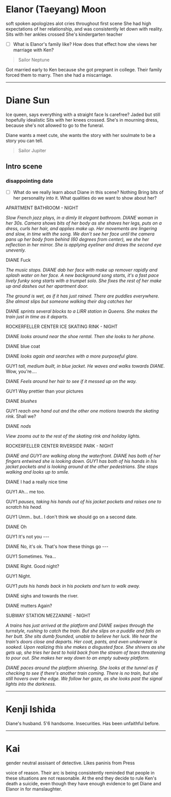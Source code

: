 # Elanor (Taeyang) Moon
soft spoken
apologizes alot
cries throughout first scene
She had high expectations of her relationship, and was consistently let down with reality. 
Sits with her ankles crossed
She's kindergarten teacher

- [ ] What is Elanor's family like? How does that effect how she views her marriage with Ken?

> Sailor Neptune

Got married early to Ken because she got pregnant in college. Their family forced them to marry. Then she had a miscarriage.


---
# Diane Sun
Ice queen, says everything with a straight face
Is carefree?
Jaded but still hopefully idealistic
Sits with her knees crossed. She's in mourning dress, because she's not allowed to go to the funeral.

Diane wants a meet cute, she wants the story with her soulmate to be a story you can tell.

> Sailor Jupiter

## Intro scene

### disappointing date

- [ ] What do we really learn about Diane in this scene? Nothing Bring bits of her personality into it. What qualities do we want to show about her?

APARTMENT BATHROOM - NIGHT

*Slow French jazz plays, in a dimly lit elegant bathroom. DIANE woman in her 30s. Camera shows bits of her body as she shaves her legs, puts on a dress, curls her hair, and applies make up. Her movements are lingering and slow, in time with the song. We don't see her face until the camera pans up her body from behind (60 degrees from center), we she her reflection in her mirror. She is applying eyeliner and draws the second eye unevenly.*

DIANE
Fuck

*The music stops. DIANE dab her face with make up remover rapidly and splash water on her face. A new background song starts, it's a fast pace lively funky song starts with a trumpet solo. She fixes the rest of her make up and dashes out her apartment door.*

*The ground is wet, as if it has just rained. There are puddles everywhere. She almost slips but someone walking their dog catches her*

DIANE *sprints several blocks to a LIRR station in Queens. She makes the train just in time as it departs.*

ROCKERFELLER CENTER ICE SKATING RINK - NIGHT

DIANE *looks around near the shoe rental. Then she looks to her phone.*

DIANE
blue coat

DIANE *looks again and searches with a more purposeful glare.*

GUY1 *tall, medium built, in blue jacket. He waves and walks towards DIANE.*
Wow, you're....

DIANE *Feels around her hair to see if it messed up on the way.*

GUY1
Way prettier than your pictures

DIANE *blushes*

GUY1 *reach one hand out and the other one motions towards the skating rink.*
Shall we?

DIANE *nods*

*View zooms out to the rest of the skating rink and holiday lights.*

ROCKERFELLER CENTER RIVERSIDE PARK - NIGHT

*DIANE and GUY1 are walking along the waterfront. DIANE has both of her fingers entwined she is looking down. GUY1 has both of his hands in his jacket pockets and is looking around at the other pedestrians. She stops walking and looks up to smile.*

DIANE
I had a really nice time

GUY1
Ah... me too.

GUY1 *pauses, taking his hands out of his jacket pockets and raises one to scratch his head.*

GUY1
Umm.. but.. I don't think we should go on a second date.

DIANE
Oh

GUY1
It's not you ---

DIANE
No, it's ok. That's how these things go ---

GUY1
Sometimes. Yea...

DIANE
Right. Good night?

GUY1
Night.

GUY1 *puts his hands back in his pockets and turn to walk away.*

DIANE sighs and towards the river.

DIANE mutters
Again?

SUBWAY STATION MEZZANINE - NIGHT

*A trains has just arrived at the platform and DIANE swipes through the turnstyle, rushing to catch the train. But she slips on a puddle and falls on her butt. She sits dumb founded, unable to believe her luck. We hear the train's doors close and departs. Her coat, pants, and even underwear is soaked. Upon realizing this she makes a disgusted face. She shivers as she gets up, she tries her best to hold back from the stream of tears threatening to pour out. She makes her way down to an empty subway platform.*

*DIANE paces around the platform shivering. She looks at the tunnel as if checking to see if there's another train coming. There is no train, but she still hovers over the edge. We follow her gaze, as she looks past the signal lights into the darkness.*

---
# Kenji Ishida

Diane's husband. 5'6 handsome.
Insecurities. Has been unfaithful before.


---
# Kai
gender neutral assisant of detective. Likes paninis from Press

voice of reason. Their arc is being consistently reminded that people in these situations are not reasonable. At the end they decide to rule Ken's death a suicide, even though they have enough evidence to get Diane and Elanor in for manslaughter. 